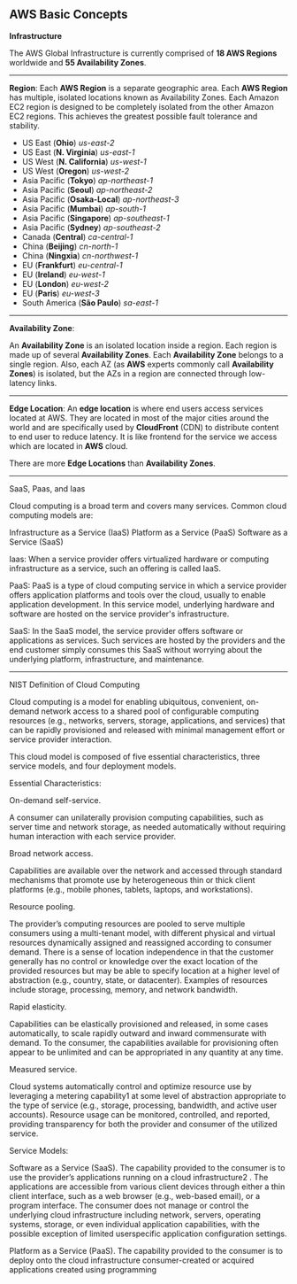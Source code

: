 AWS Basic Concepts
-
**Infrastructure**

The AWS Global Infrastructure is currently comprised of **18 AWS Regions** worldwide and **55 Availability Zones**.

---

**Region**: 
Each **AWS Region** is a separate geographic area. Each **AWS Region** has multiple, isolated locations known as Availability Zones.
Each Amazon EC2 region is designed to be completely isolated from the other Amazon EC2 regions. This achieves the greatest possible fault tolerance and stability.

 - US East (**Ohio**) *us-east-2*
 - US East (**N. Virginia**) *us-east-1*
 - US West (**N. California**) *us-west-1*
 - US West (**Oregon**) *us-west-2*
 - Asia Pacific (**Tokyo**) *ap-northeast-1*
 - Asia Pacific (**Seoul**) *ap-northeast-2*
 - Asia Pacific (**Osaka-Local**) *ap-northeast-3*
 - Asia Pacific (**Mumbai**) *ap-south-1*
 - Asia Pacific (**Singapore**) *ap-southeast-1*
 - Asia Pacific (**Sydney**) *ap-southeast-2*
 - Canada (**Central**) *ca-central-1*
 - China (**Beijing**) *cn-north-1*
 - China (**Ningxia**) *cn-northwest-1*
 - EU (**Frankfurt**) *eu-central-1*
 - EU (**Ireland**) *eu-west-1*
 - EU (**London**) *eu-west-2*
 - EU (**Paris**) *eu-west-3*
 - South America (**São Paulo**) *sa-east-1*

---
**Availability Zone**:

An **Availability Zone** is an isolated location inside a region. Each region is made up of several **Availability Zones**. Each **Availability Zone** belongs to a single region. Also, each AZ (as **AWS** experts commonly call **Availability Zones**) is isolated, but the AZs in a region are connected through low-latency links.

---

**Edge Location**:
An **edge location** is where end users access services located at AWS. They are located in most of the major cities around the world and are specifically used by **CloudFront** (CDN) to distribute content to end user to reduce latency. It is like frontend for the service we access which are located in **AWS** cloud.

There are more **Edge Locations** than **Availability Zones**.

---

SaaS, Paas, and Iaas

Cloud computing is a broad term and covers many services. Common cloud computing models are:

Infrastructure as a Service (IaaS)
Platform as a Service (PaaS)
Software as a Service (SaaS)

Iaas: When a service provider offers virtualized hardware or computing infrastructure as a service, such an offering is called IaaS.

PaaS: PaaS is a type of cloud computing service in which a service provider offers application platforms and tools over the cloud, usually to enable application development. In this service model, underlying hardware and software are hosted on the service provider's infrastructure.

SaaS: In the SaaS model, the service provider offers software or applications as services. Such services are hosted by the providers and the end customer simply consumes this SaaS without worrying about the underlying platform, infrastructure, and maintenance.

---

NIST Definition of Cloud Computing

Cloud computing is a model for enabling ubiquitous, convenient, on-demand network access to a shared pool of configurable computing resources (e.g., networks, servers, storage, applications, and services) that can be rapidly provisioned and released with minimal management effort or service provider interaction. 

This cloud model is composed of five essential characteristics, three service models, and four deployment models. 

Essential Characteristics: 

On-demand self-service. 

A consumer can unilaterally provision computing capabilities, such as server time and network storage, as needed automatically without requiring human interaction with each service provider. 

Broad network access.

 Capabilities are available over the network and accessed through standard mechanisms that promote use by heterogeneous thin or thick client platforms (e.g., mobile phones, tablets, laptops, and workstations). 

Resource pooling. 

The provider’s computing resources are pooled to serve multiple consumers using a multi-tenant model, with different physical and virtual resources dynamically assigned and reassigned according to consumer demand. There is a sense of location independence in that the customer generally has no control or knowledge over the exact location of the provided resources but may be able to specify location at a higher level of abstraction (e.g., country, state, or datacenter). Examples of resources include storage, processing, memory, and network bandwidth. 

Rapid elasticity. 

Capabilities can be elastically provisioned and released, in some cases automatically, to scale rapidly outward and inward commensurate with demand. To the consumer, the capabilities available for provisioning often appear to be unlimited and can be appropriated in any quantity at any time. 

Measured service. 

Cloud systems automatically control and optimize resource use by leveraging a metering capability1 at some level of abstraction appropriate to the type of service (e.g., storage, processing, bandwidth, and active user accounts). Resource usage can be monitored, controlled, and reported, providing transparency for both the provider and consumer of the utilized service. 

Service Models: 

Software as a Service (SaaS). The capability provided to the consumer is to use the provider’s applications running on a cloud infrastructure2 . The applications are accessible from various client devices through either a thin client interface, such as a web browser (e.g., web-based email), or a program interface. The consumer does not manage or control the underlying cloud infrastructure including network, servers, operating systems, storage, or even individual application capabilities, with the possible exception of limited userspecific application configuration settings. 

Platform as a Service (PaaS). The capability provided to the consumer is to deploy onto the cloud infrastructure consumer-created or acquired applications created using programming


<!--stackedit_data:
eyJoaXN0b3J5IjpbLTMxMjkwODk2OSwxMzUxNzQ0NDg3LC0xND
A0ODA0OTkyLDExNTMwNzQwNTYsNDkwMTE2MDcwLC0xNTcwMjg0
MTY4LC0xNjA0NzAwODY3LDE1OTgwMTY5MzksOTI2MzAyOTA2LD
k2OTA4NTc5NiwtMTUwNDYyOTA1LC0xNzcxMjI5NjQzXX0=
-->